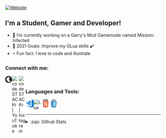 [![Website](https://i.imgur.com/7Dhx7Pi.gif)](https://modern-gaming.net/user/3388-supreemeguy/)

## I'm a Student, Gamer and Developer!

- 🔭 I’m currently working on a Garry's Mod Gamemode named Mission: Infected
- 🥅 2021 Goals: Improve my GLua skills ✔️
- ⚡ Fun fact: I love to code and illustrate

### Connect with me:

[<img align="left" alt="SupreemeGuy" width="22px" src="https://raw.githubusercontent.com/iconic/open-iconic/master/svg/globe.svg" />][website]
[<img align="left" alt="codeSTACKr | YouTube" width="22px" src="https://cdn.jsdelivr.net/npm/simple-icons@v3/icons/youtube.svg" />][youtube]
[<img align="left" alt="codeSTACKr | Instagram" width="22px" src="https://cdn.jsdelivr.net/npm/simple-icons@v3/icons/instagram.svg" />][instagram]

<br />

### Languages and Tools:

<img align="left" alt="Visual Studio Code" width="26px" src="https://raw.githubusercontent.com/github/explore/80688e429a7d4ef2fca1e82350fe8e3517d3494d/topics/visual-studio-code/visual-studio-code.png" />
<img align="left" alt="Lua" width="26px" src="https://i.imgur.com/297rttz.png" />
<img align="left" alt="HTML5" width="26px" src="https://raw.githubusercontent.com/github/explore/80688e429a7d4ef2fca1e82350fe8e3517d3494d/topics/html/html.png" />
<img align="left" alt="CSS3" width="26px" src="https://raw.githubusercontent.com/github/explore/80688e429a7d4ef2fca1e82350fe8e3517d3494d/topics/css/css.png" />
<br />
<br />


---

<details>
  <summary>:zap: Github Stats</summary>

  <img align="left" alt="SupreeemGuy's Github Stats" src="https://github-readme-stats.vercel.app/api?username=SupreemeGuy&show_icons=true&hide_border=true" />

</details>

[website]: https://steamcommunity.com/id/supreemeplayer/
[youtube]: https://www.youtube.com/channel/UCN7jLVtb4NqgwbfFQCb9RWw/
[instagram]: /

